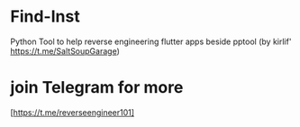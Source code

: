 # Find-Inst
Python Tool to help reverse engineering flutter apps beside pptool (by kirlif' https://t.me/SaltSoupGarage)

# join Telegram for more
[https://t.me/reverseengineer101]
